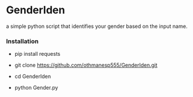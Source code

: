 # GenderIden
a simple python script that identifies your gender based on the input name.

### Installation

* pip install requests

* git clone https://github.com/othmanesp555/GenderIden.git

* cd GenderIden

* python Gender.py
